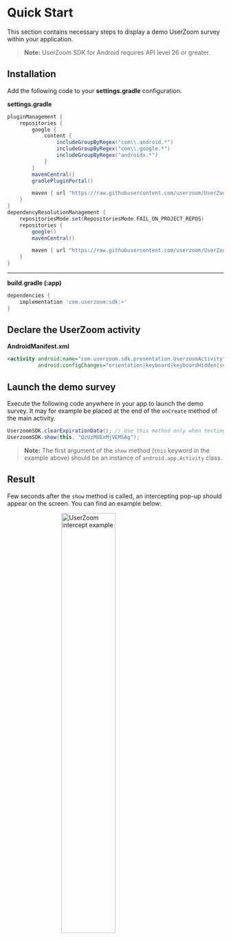 # Quick Start

This section contains necessary steps to display a demo UserZoom survey within your application.

> **Note:** UserZoom SDK for Android requires API level 26 or greater.

## Installation

Add the following code to your **settings.gradle** configuration.

**settings.gradle**  
``` gradle
pluginManagement {
    repositories {
        google {
            content {
                includeGroupByRegex("com\\.android.*")
                includeGroupByRegex("com\\.google.*")
                includeGroupByRegex("androidx.*")
            }
        }
        mavenCentral()
        gradlePluginPortal()

        maven { url "https://raw.githubusercontent.com/userzoom/UserZoomSDK-Android/master" }
    }
}
dependencyResolutionManagement {
    repositoriesMode.set(RepositoriesMode.FAIL_ON_PROJECT_REPOS)
    repositories {
        google()
        mavenCentral()

        maven { url "https://raw.githubusercontent.com/userzoom/UserZoomSDK-Android/master" }
    }
}
```

---

**build.gradle (:app)**  
``` gradle
dependencies { 
    implementation 'com.userzoom:sdk:+' 
}
```

## Declare the UserZoom activity

**AndroidManifest.xml**
``` xml
<activity android:name="com.userzoom.sdk.presentation.UserzoomActivity"
          android:configChanges="orientation|keyboard|keyboardHidden|screenSize" />
```

## Launch the demo survey

Execute the following code anywhere in your app to launch the demo survey. It may for example be placed at the end of the `onCreate` method of the main activity.

``` java
UserzoomSDK.clearExpirationData(); // Use this method only when testing!
UserzoomSDK.show(this, "QzUzMUExMjVEMSAg");
```

> **Note:** The first argument of the `show` method (`this` keyword in the example above) should be an instance of `android.app.Activity` class.

## Result

Few seconds after the `show` method is called, an intercepting pop-up should appear on the screen. You can find an example below:

<img 
    alt="UserZoom intercept example"
    src="img/intercept-example.png"
    style="width: 50%; display:block; margin: auto;"
/>